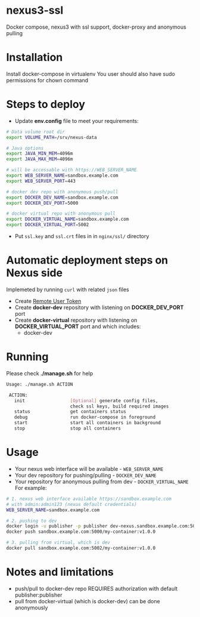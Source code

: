 # nexus3-ssl
Docker compose, nexus3 with ssl support, docker-proxy and anonymous pulling

# Installation

Install docker-compose in virtualenv
You user should also have sudo permissions for chown command

# Steps to deploy

* Update **env.config** file to meet your requirements:

```bash
# Data volume root dir
export VOLUME_PATH=/srv/nexus-data

# Java options
export JAVA_MIN_MEM=4096m
export JAVA_MAX_MEM=4096m

# will be accessable with https://WEB_SERVER_NAME
export WEB_SERVER_NAME=sandbox.example.com
export WEB_SERVER_PORT=443

# docker dev repo with anonymous push/pull
export DOCKER_DEV_NAME=sandbox.example.com
export DOCKER_DEV_PORT=5000

# docker virtual repo with anonymous pull
export DOCKER_VIRTUAL_NAME=sandbox.example.com
export DOCKER_VIRTUAL_PORT=5002
```

* Put `ssl.key` and `ssl.crt` files in in `nginx/ssl/` directory

# Automatic deployment steps on **Nexus** side

Implemeted by running `curl` with related `json` files

* Create [Remote User Token](https://books.sonatype.com/nexus-book/reference3/security.html#remote-user-token)
* Create **docker-dev** repository with listening on **DOCKER_DEV_PORT** port
* Create **docker-virtual** repository with listening on **DOCKER_VIRTUAL_PORT** port and which includes:
   - docker-dev

# Running
Please check **./manage.sh** for help
```bash
Usage: ./manage.sh ACTION

 ACTION:
   init                 [Optional] generate config files,
                        check ssl keys, build required images
   status               get containers status
   debug                run docker-compose in foreground
   start                start all containers in background
   stop                 stop all containers
```

# Usage
* Your nexus web interface will be available - `WEB_SERVER_NAME`
* Your dev repository for pushing/pulling - `DOCKER_DEV_NAME`
* Your repository for anonymous pulling from dev - `DOCKER_VIRTUAL_NAME`
For example:

```bash
# 1. nexus web interface available https://sandbox.example.com
# with admin:admin123 (nexus default credentials)
WEB_SERVER_NAME=sandbox.example.com

# 2. pushing to dev
docker login -u publisher -p publisher dev-nexus.sandbox.example.com:5000
docker push sandbox.example.com:5000/my-container:v1.0.0

# 3. pulling from virtual, which is dev
docker pull sandbox.example.com:5002/my-container:v1.0.0
```

# Notes and limitations

* push/pull to docker-dev repo REQUIRES authorization with default publisher:publisher
* pull from docker-virtual (which is docker-dev) can be done anonymously
